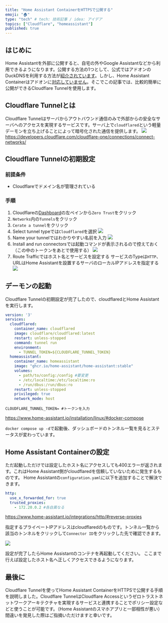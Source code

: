 ```yaml
---
title: "Home Assistant ContainerをHTTPSで公開する"
emoji: "🏠"
type: "tech" # tech: 技術記事 / idea: アイデア
topics: ["Cloudflare", "homeassistant"]
published: true
---
```


## はじめに

Home Assistantを外部に公開すると、自宅の外やGoogle Assistantなどから利用できるようになります。公開する方法の1つとして、公式ではアドオンのDuckDNSを利用する方法が[紹介されています](https://www.home-assistant.io/docs/configuration/securing/#remote-access)。しかし、Home Assistant Containerはアドオンに[対応していません](https://www.home-assistant.io/installation/#advanced-installation-methods)。そこでこの記事では、比較的簡単に公開ができるCloudflare Tunnelを使用します。

## Cloudflare Tunnelとは

Cloudflare Tunnelはサーバからアウトバウンド通信のみで外部からの安全なサーバへのアクセスを実現するサービスです。サーバ上で`cloudflared`という軽量デーモンを立ち上げることによって暗号化された通信を提供します。
![](https://developers.cloudflare.com/assets/handshake_hufad68abf6107ffc2ef859ebe1b42b6e2_299675_1768x1102_resize_q75_box-3f75968f.jpg)
https://developers.cloudflare.com/cloudflare-one/connections/connect-networks/

## Cloudflare Tunnelの初期設定

### 前提条件

- Cloudflareでドメイン名が管理されている

### 手順

1. Cloudflareの[Dashboard](https://dash.cloudflare.com/)の左ペインから`Zero Trust`をクリック
2. `Networks`内の`Tunnels`をクリック
3. `Cerate a tunnel`をクリック
4. Select tunnel typeでは`Cloudflared`を選択
   ![](https://storage.googleapis.com/zenn-user-upload/e11637d179b6-20240322.png)
5. Name your tunnelではわかりやすい名前を入力
   ![](https://storage.googleapis.com/zenn-user-upload/c40a8dd32dd9-20240322.png)
6. Install and run connectorsでは起動コマンドが表示されるので控えておく（この中のトークンをあとで使用する）
   ![](https://storage.googleapis.com/zenn-user-upload/c4cf8ae3c6c8-20240322.png)
7. Route Trafficではホスト名とサービスを設定する
   サービスのTypeは`HTTP`、URLはHome Assistantを設置するサーバのローカルIPアドレスを指定する
   ![](https://storage.googleapis.com/zenn-user-upload/121a6d28e1e4-20240322.png)

## デーモンの起動

Cloudflare Tunnelの初期設定が完了したので、cloudflaredとHome Assistantを実行します。

```yaml:docker-compose.yml
version: '3'
services:
  cloudflared:
    container_name: cloudflared
    image: cloudflare/cloudflared:latest
    restart: unless-stopped
    command: tunnel run
    environment:
      - TUNNEL_TOKEN=${CLOUDFLARE_TUNNEL_TOKEN}
  homeassistant:
    container_name: homeassistant
    image: "ghcr.io/home-assistant/home-assistant:stable"
    volumes:
      - path/to/config:/config #要変更
      - /etc/localtime:/etc/localtime:ro
      - /run/dbus:/run/dbus:ro
    restart: unless-stopped
    privileged: true
    network_mode: host
```

```bash:.env
CLOUDFLARE_TUNNEL_TOKEN= #トークンを入力
```

https://www.home-assistant.io/installation/linux/#docker-compose

`docker compose up -d`で起動後、ダッシュボードのトンネル一覧を見るとステータスが変わっています。

## Home Assistant Containerの設定

ただ起動しただけでは設定したホスト名にアクセスしても400エラーが返されます。これはHome Assistant側がcloudflaredを信頼していないために発生するものです。
Home Assistantの`configuration.yaml`に以下を追加することで解決できます。

```yaml:configuration.yaml
http:
  use_x_forwarded_for: true
  trusted_proxies:
    - 172.20.0.2 #各自異なる
```

https://www.home-assistant.io/integrations/http/#reverse-proxies

指定するプライベートIPアドレスはcloudflaredのものです。トンネル一覧から該当のトンネルをクリックして`Connector ID`をクリックした先で確認できます。

![](https://storage.googleapis.com/zenn-user-upload/4027f4ea9f1b-20240322.png)

設定が完了したらHome Assistantのコンテナを再起動してください。
ここまで行えば設定したホスト名へ正しくアクセスできるようになります。

## 最後に

Cloudflare Tunnelを使ってHome Assistant ContainerをHTTPSで公開する手順を説明しました。Cloudflare TunnelはCloudflare Accessというゼロトラストネットワークアーキテクチャを実現するサービスと連携することでポリシー設定などと使うことが可能です。（Home Assistantのスマホアプリと一部相性が悪い）
間違いを発見した際はご指摘いただけますと幸いです。
